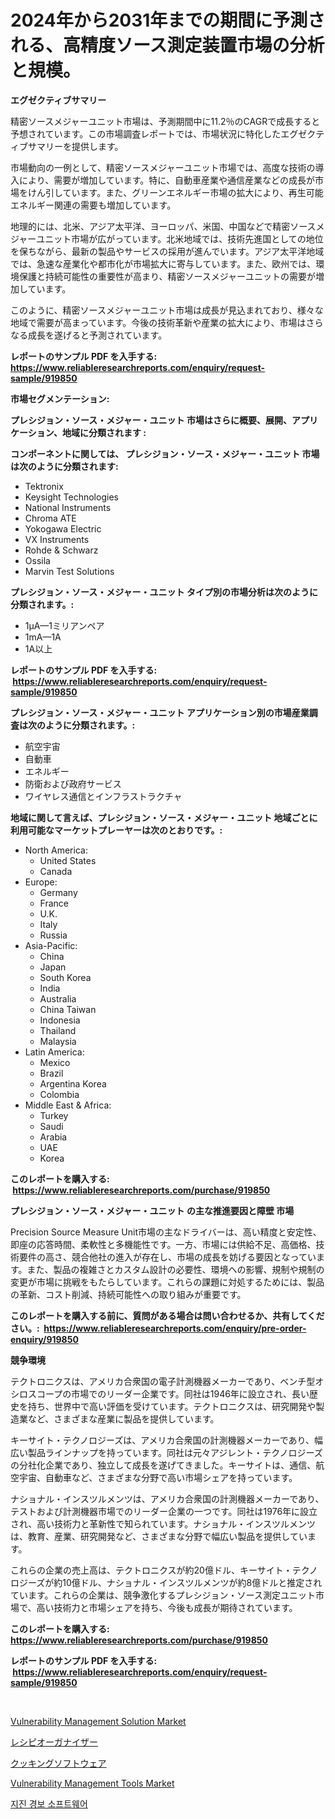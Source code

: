 <p><h1>2024年から2031年までの期間に予測される、高精度ソース測定装置市場の分析と規模。</h1></p><p><strong>エグゼクティブサマリー</strong></p>
<p><p>精密ソースメジャーユニット市場は、予測期間中に11.2％のCAGRで成長すると予想されています。この市場調査レポートでは、市場状況に特化したエグゼクティブサマリーを提供します。</p><p>市場動向の一例として、精密ソースメジャーユニット市場では、高度な技術の導入により、需要が増加しています。特に、自動車産業や通信産業などの成長が市場をけん引しています。また、グリーンエネルギー市場の拡大により、再生可能エネルギー関連の需要も増加しています。</p><p>地理的には、北米、アジア太平洋、ヨーロッパ、米国、中国などで精密ソースメジャーユニット市場が広がっています。北米地域では、技術先進国としての地位を保ちながら、最新の製品やサービスの採用が進んでいます。アジア太平洋地域では、急速な産業化や都市化が市場拡大に寄与しています。また、欧州では、環境保護と持続可能性の重要性が高まり、精密ソースメジャーユニットの需要が増加しています。</p><p>このように、精密ソースメジャーユニット市場は成長が見込まれており、様々な地域で需要が高まっています。今後の技術革新や産業の拡大により、市場はさらなる成長を遂げると予測されています。</p></p>
<p><strong>レポートのサンプル PDF を入手する: <a href="https://www.reliableresearchreports.com/enquiry/request-sample/919850">https://www.reliableresearchreports.com/enquiry/request-sample/919850</a></strong></p>
<p><strong>市場セグメンテーション:</strong></p>
<p><strong> プレシジョン・ソース・メジャー・ユニット 市場はさらに概要、展開、アプリケーション、地域に分類されます :</strong></p>
<p><strong>コンポーネントに関しては、 プレシジョン・ソース・メジャー・ユニット 市場は次のように分類されます: &nbsp;</strong></p>
<p><ul><li>Tektronix</li><li>Keysight Technologies</li><li>National Instruments</li><li>Chroma ATE</li><li>Yokogawa Electric</li><li>VX Instruments</li><li>Rohde & Schwarz</li><li>Ossila</li><li>Marvin Test Solutions</li></ul></p>
<p><strong> プレシジョン・ソース・メジャー・ユニット タイプ別の市場分析は次のように分類されます。:</strong></p>
<p><ul><li>1µA—1ミリアンペア</li><li>1mA—1A</li><li>1A以上</li></ul></p>
<p><strong>レポートのサンプル PDF を入手する: &nbsp;<a href="https://www.reliableresearchreports.com/enquiry/request-sample/919850">https://www.reliableresearchreports.com/enquiry/request-sample/919850</a></strong></p>
<p><strong> プレシジョン・ソース・メジャー・ユニット アプリケーション別の市場産業調査は次のように分類されます。:</strong></p>
<p><ul><li>航空宇宙</li><li>自動車</li><li>エネルギー</li><li>防衛および政府サービス</li><li>ワイヤレス通信とインフラストラクチャ</li></ul></p>
<p><strong>地域に関して言えば、プレシジョン・ソース・メジャー・ユニット 地域ごとに利用可能なマーケットプレーヤーは次のとおりです。:</strong></p>
<p><ul>
    <li>
        North America:
        <ul>
            <li>United States</li>
            <li>Canada</li>
        </ul>
    </li>
    <li>
        Europe:
        <ul>
            <li>Germany</li>
            <li>France</li>
            <li>U.K.</li>
            <li>Italy</li>
            <li>Russia</li>
        </ul>
    </li>
    <li>
        Asia-Pacific:
        <ul>
            <li>China</li>
            <li>Japan</li>
            <li>South Korea</li>
            <li>India</li>
            <li>Australia</li>
            <li>China Taiwan</li>
            <li>Indonesia</li>
            <li>Thailand</li>
            <li>Malaysia</li>
        </ul>
    </li>
    <li>
        Latin America:
        <ul>
            <li>Mexico</li>
            <li>Brazil</li>
            <li>Argentina Korea</li>
            <li>Colombia</li>
        </ul>
    </li>
    <li>
        Middle East & Africa:
        <ul>
            <li>Turkey</li>
            <li>Saudi</li>
            <li>Arabia</li>
            <li>UAE</li>
            <li>Korea</li>
        </ul>
    </li>
    </ul></p>
<p><strong>このレポートを購入する: &nbsp;<a href="https://www.reliableresearchreports.com/purchase/919850">https://www.reliableresearchreports.com/purchase/919850</a></strong></p>
<p><strong>プレシジョン・ソース・メジャー・ユニット の主な推進要因と障壁 市場</strong></p>
<p><p>Precision Source Measure Unit市場の主なドライバーは、高い精度と安定性、即座の応答時間、柔軟性と多機能性です。一方、市場には供給不足、高価格、技術要件の高さ、競合他社の進入が存在し、市場の成長を妨げる要因となっています。また、製品の複雑さとカスタム設計の必要性、環境への影響、規制や規制の変更が市場に挑戦をもたらしています。これらの課題に対処するためには、製品の革新、コスト削減、持続可能性への取り組みが重要です。</p></p>
<p><strong>このレポートを購入する前に、質問がある場合は問い合わせるか、共有してください。:&nbsp; <a href="https://www.reliableresearchreports.com/enquiry/pre-order-enquiry/919850">https://www.reliableresearchreports.com/enquiry/pre-order-enquiry/919850</a></strong></p>
<p><strong>競争環境</strong></p>
<p><p>テクトロニクスは、アメリカ合衆国の電子計測機器メーカーであり、ベンチ型オシロスコープの市場でのリーダー企業です。同社は1946年に設立され、長い歴史を持ち、世界中で高い評価を受けています。テクトロニクスは、研究開発や製造業など、さまざまな産業に製品を提供しています。</p><p>キーサイト・テクノロジーズは、アメリカ合衆国の計測機器メーカーであり、幅広い製品ラインナップを持っています。同社は元々アジレント・テクノロジーズの分社化企業であり、独立して成長を遂げてきました。キーサイトは、通信、航空宇宙、自動車など、さまざまな分野で高い市場シェアを持っています。</p><p>ナショナル・インスツルメンツは、アメリカ合衆国の計測機器メーカーであり、テストおよび計測機器市場でのリーダー企業の一つです。同社は1976年に設立され、高い技術力と革新性で知られています。ナショナル・インスツルメンツは、教育、産業、研究開発など、さまざまな分野で幅広い製品を提供しています。</p><p>これらの企業の売上高は、テクトロニクスが約20億ドル、キーサイト・テクノロジーズが約10億ドル、ナショナル・インスツルメンツが約8億ドルと推定されています。これらの企業は、競争激化するプレシジョン・ソース測定ユニット市場で、高い技術力と市場シェアを持ち、今後も成長が期待されています。</p></p>
<p><strong>このレポートを購入する: &nbsp; <a href="https://www.reliableresearchreports.com/purchase/919850">https://www.reliableresearchreports.com/purchase/919850</a></strong></p>
<p><strong>レポートのサンプル PDF を入手する: &nbsp;<a href="https://www.reliableresearchreports.com/enquiry/request-sample/919850">https://www.reliableresearchreports.com/enquiry/request-sample/919850</a></strong><strong></strong></p>
<p>&nbsp;</p>
<p><p><a href="https://github.com/pgtimber/Market-Research-Report-List-1/blob/main/vulnerability-management-solution-market.md">Vulnerability Management Solution Market</a></p><p><a href="https://github.com/zjkmgcs938405/Market-Research-Report-List-1/blob/main/7156263183030.md">レシピオーガナイザー</a></p><p><a href="https://github.com/mohamedbakry57/Market-Research-Report-List-2/blob/main/4078510183029.md">クッキングソフトウェア</a></p><p><a href="https://github.com/lataunyatinikmelvin59ilbd0dv/Market-Research-Report-List-1/blob/main/vulnerability-management-tools-market.md">Vulnerability Management Tools Market</a></p><p><a href="https://github.com/sougarounis/Market-Research-Report-List-2/blob/main/7366277183022.md">지진 경보 소프트웨어</a></p></p>